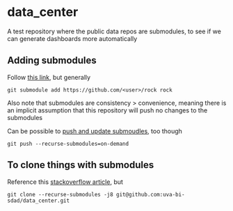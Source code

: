 # data_center
A test repository where the public data repos are submodules, to see if we can generate dashboards more automatically

## Adding submodules
Follow [this link](https://github.blog/2016-02-01-working-with-submodules/), but generally

```shell
git submodule add https://github.com/<user>/rock rock
```

Also note that submodules are consistency > convenience, meaning there is an implicit assumption that this repository will push no changes to the submodules 

Can be possible to [push and update submoudles](https://stackoverflow.com/questions/5814319/git-submodule-push), too though
```
git push --recurse-submodules=on-demand
```

## To clone things with submodules
Reference this [stackoverflow article](https://stackoverflow.com/questions/3796927/how-do-i-git-clone-a-repo-including-its-submodules), but

```
git clone --recurse-submodules -j8 git@github.com:uva-bi-sdad/data_center.git
```
